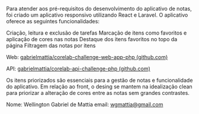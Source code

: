 Para atender aos pré-requisitos do desenvolvimento do aplicativo de notas, foi criado um aplicativo responsivo utilizando React e Laravel. O aplicativo oferece as seguintes funcionalidades:

Criação, leitura e exclusão de tarefas
Marcação de itens como favoritos e aplicação de cores nas notas
Destaque dos itens favoritos no topo da página
Filtragem das notas por itens

Web: [gabrielmattia/corelab-challenge-web-app-php (github.com)](https://github.com/gabrielmattia/corelab-challenge-web-app-php)

API: [gabrielmattia/corelab-api-challenge-php (github.com)](https://github.com/gabrielmattia/corelab-api-challenge-php)

Os itens priorizados são essenciais para a gestão de notas e funcionalidade do aplicativo. Em relação ao front, o desing se mantem na idealização clean para priorizar a alteração de cores entre as notas sem grandes contrastes.

Nome: Wellington Gabriel de Mattia
email: wgmattia@gmail.com
